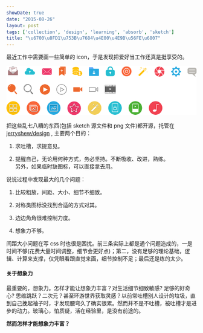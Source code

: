 ```yaml
---
showDate: true
date: "2015-08-26"
layout: post
tags: ['collection', 'design', 'learning', 'absorb', 'sketch']
title: "\u6700\u8FD1\u753B\u7684\u4E00\u4E9B\u56FE\u6807"
---
```


最近工作中需要画一些简单的 icon，于是发现把爱好当工作还真是挺享受的。  

![icons](/images/icons.png)

<!--more-->  

把这些乱七八糟的东西(包括 sketch 源文件和 png 文件)都开源，托管在 [jerryshew/design](https://github.com/jerryshew/design) , 主要两个目的：

1. 求吐槽，求提意见。 

2. 提醒自己，无论用何种方式，务必坚持。不断吸收、改进，熟练。  
另外，如果临时缺图标，可以直接拿去用。

说说过程中发现最大的几个问题：  

1. 比较粗放，间距、大小、细节不细致。  

2. 对称类图标没找到合适的方式对其。  

3. 边边角角很难控制力度。  

4. 想象力不够。  

间距大小问题在写 css 时也很是困扰。前三条实际上都是通个问题造成的，一是时间不够(花费大量时间调整，细节会更好点)；第二，没有足够的理论基础，逻辑、计算来支撑，仅凭眼看跟直觉来画，细节控制不足；最后还是练的太少。  

#### 关于想象力  

最重要的，想象力。怎样才能让想象力丰富？对生活细节细致敏感? 足够的好奇心? 思维跳跃？二次元？甚至环游世界获取灵感？以前常吐槽别人设计的垃圾，直到自己挽起袖子时，才发现腰弯久了确实很累。然而并不是不吐槽，被吐槽才是进步的动力。玻璃心，怕质疑，活在经验里，是没有前途的。

**然而怎样才能想象力丰富？**  

